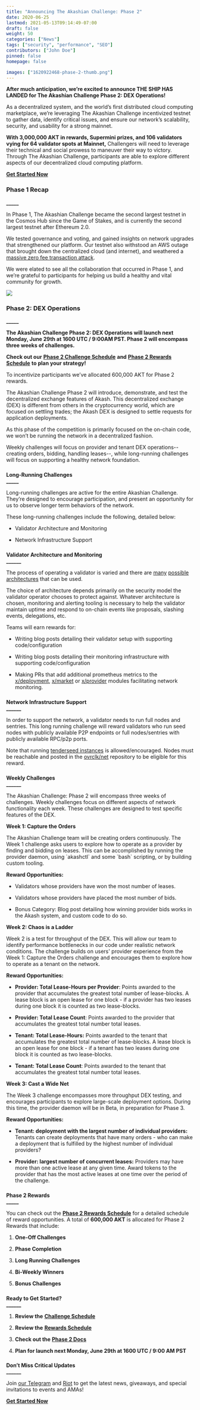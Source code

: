 ```yaml
---
title: "Announcing The Akashian Challenge: Phase 2"
date: 2020-06-25
lastmod: 2021-05-13T09:14:49-07:00
draft: false
weight: 50
categories: ["News"]
tags: ["security", "performance", "SEO"]
contributors: ["John Doe"]
pinned: false
homepage: false

images: ["1620922468-phase-2-thumb.png"]
---
```

**After much anticipation, we’re excited to announce THE SHIP HAS LANDED for The Akashian Challenge Phase 2: DEX Operations!**   
  
As a decentralized system, and the world’s first distributed cloud computing marketplace, we’re leveraging The Akashian Challenge incentivized testnet to gather data, identify critical issues, and ensure our network’s scalability, security, and usability for a strong mainnet.  
  
**With 3,000,000 AKT in rewards, Supermini prizes, and 106 validators vying for 64 validator spots at Mainnet,** Challengers will need to leverage their technical and social prowess to maneuver their way to victory. Through The Akashian Challenge, participants are able to explore different aspects of our decentralized cloud computing platform.

[**Get Started Now**](https://docs.akash.network/akashian/phase2)

### **Phase 1 Recap**  
**\_\_\_\_\_**

In Phase 1, The Akashian Challenge became the second largest testnet in the Cosmos Hub since the Game of Stakes, and is currently the second largest testnet after Ethereum 2.0.  
  
We tested governance and voting, and gained insights on network upgrades that strengthened our platform. Our testnet also withstood an AWS outage that brought down the centralized cloud (and internet), and weathered a [massive zero fee transaction attack](https://medium.com/@novysf/the-outcome-from-akash-testnet-zero-fee-transaction-attack-5fd4aaa68d97).  
  
We were elated to see all the collaboration that occurred in Phase 1, and we’re grateful to participants for helping us build a healthy and vital community for growth.

![](https://www.datocms-assets.com/45776/1620922441-akash-v6-1-1024x768.png)

### **Phase 2: DEX Operations**  
**\_\_\_\_\_**

**The Akashian Challenge Phase 2: DEX Operations will launch next Monday, June 29th at 1600 UTC / 9:00AM PST. Phase 2 will encompass three weeks of challenges.**

**Check out our** [**Phase 2 Challenge Schedule**](https://akash.network/challenge/phase2/schedule) **and** [**Phase 2 Rewards Schedule**](https://akash.network/challenge/phase2/rewards) **to plan your strategy!**

To incentivize participants we’ve allocated 600,000 AKT for Phase 2 rewards.

The Akashian Challenge Phase 2 will introduce, demonstrate, and test the decentralized exchange features of Akash. This decentralized exchange (DEX) is different from others in the cryptocurrency world, which are focused on settling trades; the Akash DEX is designed to settle requests for application deployments.

As this phase of the competition is primarily focused on the on-chain code, we won’t be running the network in a decentralized fashion.

Weekly challenges will focus on provider and tenant DEX operations--creating orders, bidding, handling leases--, while long-running challenges will focus on supporting a healthy network foundation.

###   
**Long-Running Challenges**  
**\_\_\_\_\_**

Long-running challenges are active for the entire Akashian Challenge. They’re designed to encourage participation, and present an opportunity for us to observe longer term behaviors of the network. 

These long-running challenges include the following, detailed below:

*   Validator Architecture and Monitoring
    
*   Network Infrastructure Support
    

###   
**Validator Architecture and Monitoring**  
**\_\_\_\_\_\_**

The process of operating a validator is varied and there are [many](https://blog.polychainlabs.com/tendermint/2020/03/26/threshold-validator-for-tendermint.html) [possible](https://iqlusion.blog/a-look-inside-our-validator-architecture) [architectures](https://certus.one/sign-os) that can be used.

The choice of architecture depends primarily on the security model the validator operator chooses to protect against. Whatever architecture is chosen, monitoring and alerting tooling is necessary to help the validator maintain uptime and respond to on-chain events like proposals, slashing events, delegations, etc.

Teams will earn rewards for:

*   Writing blog posts detailing their validator setup with supporting code/configuration
    
*   Writing blog posts detailing their monitoring infrastructure with supporting code/configuration
    
*   Making PRs that add additional prometheus metrics to the [x/deployment](https://github.com/ovrclk/akash/tree/master/x/deployment), [x/market](https://github.com/ovrclk/akash/tree/master/x/market) or [x/provider](https://github.com/ovrclk/akash/tree/master/x/provider) modules facilitating network monitoring.
    

###   
**Network Infrastructure Support**  
**\_\_\_\_\_\_**

In order to support the network, a validator needs to run full nodes and sentries. This long running challenge will reward validators who run seed nodes with publicly available P2P endpoints or full nodes/sentries with publicly available RPC/p2p ports.  
  
Note that running [tenderseed instances](https://gitlab.com/polychainlabs/tenderseed) is allowed/encouraged. Nodes must be reachable and posted in the [ovrclk/net](https://github.com/ovrclk/net) repository to be eligible for this reward.

###   
**Weekly Challenges**  
**\_\_\_\_\_\_**

The Akashian Challenge: Phase 2 will encompass three weeks of challenges. Weekly challenges focus on different aspects of network functionality each week. These challenges are designed to test specific features of the DEX.

**Week 1: Capture the Orders**

The Akashian Challenge team will be creating orders continuously. The Week 1 challenge asks users to explore how to operate as a provider by finding and bidding on leases. This can be accomplished by running the provider daemon, using \`akashctl\` and some \`bash\` scripting, or by building custom tooling.

**Reward Opportunities:**

*   Validators whose providers have won the most number of leases.
    
*   Validators whose providers have placed the most number of bids.
    
*   Bonus Category: Blog post detailing how winning provider bids works in the Akash system, and custom code to do so.
    

**Week 2: Chaos is a Ladder**

Week 2 is a test for throughput of the DEX. This will allow our team to identify performance bottlenecks in our code under realistic network conditions. The challenge builds on users' provider experience from the Week 1: Capture the Orders challenge and encourages them to explore how to operate as a tenant on the network. 

**Reward Opportunities:**

*   **Provider: Total Lease-Hours per Provider**: Points awarded to the provider that accumulates the greatest total number of lease-blocks. A lease block is an open lease for one block - if a provider has two leases during one block it is counted as two lease-blocks.
    

*   **Provider: Total Lease Count**: Points awarded to the provider that accumulates the greatest total number total leases.
    

*   **Tenant: Total Lease-Hours:** Points awarded to the tenant that accumulates the greatest total number of lease-blocks. A lease block is an open lease for one block - if a tenant has two leases during one block it is counted as two lease-blocks.
    

*   **Tenant: Total Lease Count**: Points awarded to the tenant that accumulates the greatest total number total leases.
    

**Week 3: Cast a Wide Net**  
  
The Week 3 challenge encompasses more throughput DEX testing, and encourages participants to explore large-scale deployment options. During this time, the provider daemon will be in Beta, in preparation for Phase 3.  
  
**Reward Opportunities:**

*   **Tenant: deployment with the largest number of individual providers:** Tenants can create deployments that have many orders - who can make a deployment that is fulfilled by the highest number of individual providers?  
    
*   **Provider: largest number of concurrent leases:** Providers may have more than one active lease at any given time. Award tokens to the provider that has the most active leases at one time over the period of the challenge.
    

###   
**Phase 2 Rewards**  
**\_\_\_\_\_**

You can check out the [**Phase 2 Rewards Schedule**](https://akash.network/challenge/phase2/rewards) for a detailed schedule of reward opportunities. A total of **600,000 AKT** is allocated for Phase 2 Rewards that include:

1.  **One-Off Challenges**
    
2.  **Phase Completion**
    
3.  **Long Running Challenges**
    
4.  **Bi-Weekly Winners**
    
5.  **Bonus Challenges**
    

###   
**Ready to Get Started?**  
**\_\_\_\_\_\_**

1.  **Review the** [**Challenge Schedule**](https://akash.network/challenge/phase2/schedule)
    
2.  **Review the** [**Rewards Schedule**](https://akash.network/challenge/phase2/rewards)
    
3.  **Check out the** [**Phase 2 Docs**](https://docs.akash.network/akashian/phase2)
    
4.  **Plan for launch next Monday, June 29th at 1600 UTC / 9:00 AM PST**
    

###   
**Don’t Miss Critical Updates**  
**\_\_\_\_\_\_**

Join [our Telegram](https://t.me/AkashNW) and [Riot](https://riot.im/app/#/room/#akashnet:matrix.org) to get the latest news, giveaways, and special invitations to events and AMAs! 

[**Get Started Now**](https://docs.akash.network/akashian/phase2)